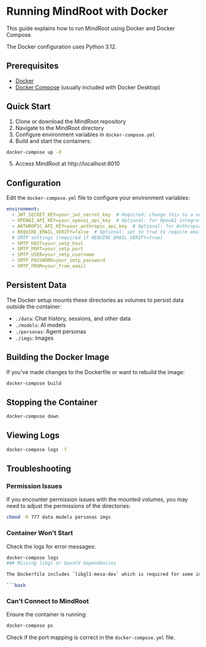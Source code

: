 # Running MindRoot with Docker

This guide explains how to run MindRoot using Docker and Docker Compose.

The Docker configuration uses Python 3.12.

## Prerequisites

- [Docker](https://docs.docker.com/get-docker/)
- [Docker Compose](https://docs.docker.com/compose/install/) (usually included with Docker Desktop)

## Quick Start

1. Clone or download the MindRoot repository
2. Navigate to the MindRoot directory
3. Configure environment variables in `docker-compose.yml`
4. Build and start the containers:

```bash
docker-compose up -d
```

5. Access MindRoot at http://localhost:8010

## Configuration

Edit the `docker-compose.yml` file to configure your environment variables:

```yaml
environment:
  - JWT_SECRET_KEY=your_jwt_secret_key  # Required: change this to a secure random string
  - OPENAI_API_KEY=your_openai_api_key  # Optional: for OpenAI integration
  - ANTHROPIC_API_KEY=your_anthropic_api_key  # Optional: for Anthropic integration
  - REQUIRE_EMAIL_VERIFY=false  # Optional: set to true to require email verification
  # SMTP settings (required if REQUIRE_EMAIL_VERIFY=true)
  - SMTP_HOST=your_smtp_host
  - SMTP_PORT=your_smtp_port
  - SMTP_USER=your_smtp_username
  - SMTP_PASSWORD=your_smtp_password
  - SMTP_FROM=your_from_email
```

## Persistent Data

The Docker setup mounts these directories as volumes to persist data outside the container:

- `./data`: Chat history, sessions, and other data
- `./models`: AI models
- `./personas`: Agent personas
- `./imgs`: Images

## Building the Docker Image

If you've made changes to the Dockerfile or want to rebuild the image:

```bash
docker-compose build
```

## Stopping the Container

```bash
docker-compose down
```

## Viewing Logs

```bash
docker-compose logs -f
```

## Troubleshooting

### Permission Issues

If you encounter permission issues with the mounted volumes, you may need to adjust the permissions of the directories:

```bash
chmod -R 777 data models personas imgs
```

### Container Won't Start

Check the logs for error messages:

```bash
docker-compose logs
### Missing libgl or OpenCV Dependencies

The Dockerfile includes `libgl1-mesa-dev` which is required for some image processing functionality. If you encounter errors related to OpenCV or other image processing libraries, you may need to install additional dependencies in the Dockerfile:

```bash
```

### Can't Connect to MindRoot

Ensure the container is running:

```bash
docker-compose ps
```

Check if the port mapping is correct in the `docker-compose.yml` file.
